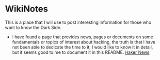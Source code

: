 # WikiNotes
This is a place that I will use to post interesting information for those who want to know the Dark Side.

* I have found a page that provides news, pages or documents on some fundamentals or topics of interest about hacking, the truth is that I have not been able to dedicate the time to it, I would like to know it in detail, but 
  it seems good to me to document it in this README.
  [Haker News](https://news.ycombinator.com/)


